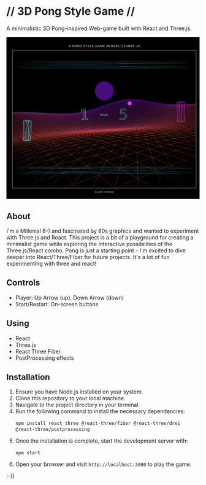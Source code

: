 # // 3D Pong Style Game // #

A minimalistic 3D Pong-inspired Web-game built with React and Three.js.

![Gameplay Screenshot](react-three-pong/src/assets/images/screenshots/gmscr1.png)

## About ##

I'm a Millenial 8-) and fascinated by 80s graphics and wanted to experiment with Three.js and React. This project is a bit of a playground for creating a minimalist game while exploring the interactive possibilities of the Three.js/React combo. Pong is just a starting point - I'm excited to dive deeper into React/Three/Fiber for future projects. It's a lot of fun experimenting with three and react!

## Controls ##

- Player: Up Arrow (up), Down Arrow (down)
- Start/Restart: On-screen buttons

## Using

- React
- Three.js
- React Three Fiber
- PostProcessing effects

## Installation

1. Ensure you have Node.js installed on your system.
2. Clone this repository to your local machine.
3. Navigate to the project directory in your terminal.
4. Run the following command to install the necessary dependencies:
   ```
   npm install react three @react-three/fiber @react-three/drei @react-three/postprocessing
   ```
5. Once the installation is complete, start the development server with:
   ```
   npm start
   ```
6. Open your browser and visit `http://localhost:3000` to play the game.

:-)) 
